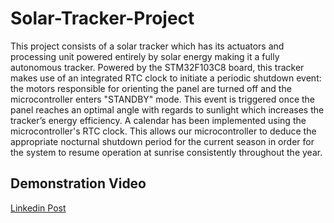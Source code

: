 # Solar-Tracker-Project


This project consists of a solar tracker which has its actuators and processing unit powered entirely by solar energy making it a fully autonomous tracker.  Powered by the STM32F103C8 board, this tracker makes use of an integrated RTC clock to initiate a periodic shutdown event: the motors responsible for orienting the panel are turned off and the microcontroller enters "STANDBY" mode. This event is triggered once the panel reaches an optimal angle with regards to sunlight which increases the tracker’s energy efficiency. A calendar has been implemented using the microcontroller's RTC clock. This allows our microcontroller to deduce the appropriate nocturnal shutdown period for the current season in order for the system to resume operation at sunrise consistently throughout the year. 

## Demonstration Video

[Linkedin Post](https://www.linkedin.com/posts/azinedine_i-proudly-present-to-you-an-autonomous-solar-activity-6820499945582280704-gmtM?utm_source=share&utm_medium=member_desktop)
